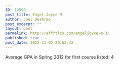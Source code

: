 ```yaml
---
ID: 12598
post_title: Engel,Joyce M
author: Joel DesArmo
post_excerpt: ""
layout: post
permalink: http://effrtlss.com/engeljoyce-m-3/
published: true
post_date: 2012-11-02 20:52:32
---
```

<p>Average GPA in Spring 2012 for first course listed: 4</p>